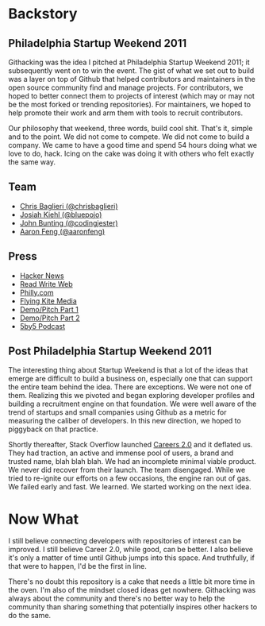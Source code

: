 # Backstory

## Philadelphia Startup Weekend 2011

Githacking was the idea I pitched at Philadelphia Startup Weekend 2011; it subsequently went on to win the event. The gist of what we set out to build was a layer on top of Github that helped contributors and maintainers in the open source community find and manage projects. For contributors, we hoped to better connect them to projects of interest (which may or may not be the most forked or trending repositories). For maintainers, we hoped to help promote their work and arm them with tools to recruit contributors.

Our philosophy that weekend, three words, build cool shit. That's it, simple and to the point. We did not come to compete. We did not come to build a company. We came to have a good time and spend 54 hours doing what we love to do, hack. Icing on the cake was doing it with others who felt exactly the same way.

## Team

* [Chris Baglieri (@chrisbaglieri)](http://www.twitter.com/chrisbaglieri)
* [Josiah Kiehl (@bluepojo)](http://www.twitter.com/bluepojo)
* [John Bunting (@codingjester)](http://www.twitter.com/codingjester)
* [Aaron Feng (@aaronfeng)](http://www.twitter.com/aaronfeng)

## Press

* [Hacker News](http://news.ycombinator.com/item?id=2158958)
* [Read Write Web](http://www.readwriteweb.com/hack/2011/01/git-hacking-a-social-layer-for.php)
* [Philly.com](http://www.philly.com/philly/blogs/phillyinc/GitHacking_creates_buzz_at_Philas_1st_Startup_Weekend.html)
* [Flying Kite Media](http://www.flyingkitemedia.com/innovationnews/startupphilly0201.aspx)
* [Demo/Pitch Part 1](http://www.youtube.com/watch?v=A1OhsAUMWbM)
* [Demo/Pitch Part 2](http://www.youtube.com/watch?v=-FwXXt_7umQ)
* [5by5 Podcast](http://5by5.tv/devshow/35)

## Post Philadelphia Startup Weekend 2011

The interesting thing about Startup Weekend is that a lot of the ideas that emerge are difficult to build a business on, especially one that can support the entire team behind the idea. There are exceptions. We were not one of them. Realizing this we pivoted and began exploring developer profiles and building a recruitment engine on that foundation. We were well aware of the trend of startups and small companies using Github as a metric for measuring the caliber of developers. In this new direction, we hoped to piggyback on that practice.

Shortly thereafter, Stack Overflow launched [Careers 2.0](http://careers.stackoverflow.com/) and it deflated us. They had traction, an active and immense pool of users, a brand and trusted name, blah blah blah. We had an incomplete minimal viable product. We never did recover from their launch. The team disengaged. While we tried to re-ignite our efforts on a few occasions, the engine ran out of gas. We failed early and fast. We learned. We started working on the next idea.

# Now What

I still believe connecting developers with repositories of interest can be improved. I still believe Career 2.0, while good, can be better. I also believe it's only a matter of time until Github jumps into this space. And truthfully, if that were to happen, I'd be the first in line.

There's no doubt this repository is a cake that needs a little bit more time in the oven. I'm also of the mindset closed ideas get nowhere. Githacking was always about the community and there's no better way to help the community than sharing something that potentially inspires other hackers to do the same.